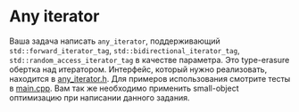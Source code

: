 # Any iterator

Ваша задача написать `any_iterator`, поддерживающий `std::forward_iterator_tag`, `std::bidirectional_iterator_tag`,
`std::random_access_iterator_tag` в качестве параметра.
Это type-erasure обертка над итератором. Интерфейс, который нужно реализовать, находится в [any_iterator.h](./any_iterator.h).
Для примеров использования смотрите тесты в [main.cpp](./main.cpp).
Вам так же необходимо применить small-object оптимизацию при написании данного задания.
 
